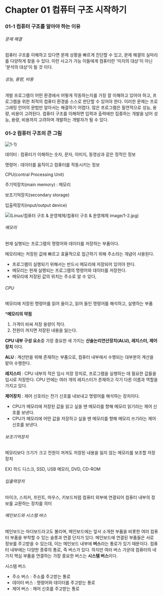 # Chapter 01 컴퓨터 구조 시작하기

### 01-1 컴퓨터 구조를 알아야 하는 이유

###### 문제 해결

 컴퓨터 구조를 이해하고 있다면 문제 상황을 빠르게 진단할 수 있고, 문제 해결의 실마리를 다양하게 찾을 수 있다. 이런 사고가 가능 이들에게 컴퓨터란 '미지의 대상'이 아닌 '분석의 대상'이 될 것 이다.

###### 성능, 용량, 비용

 개발 프로그램이 어떤 환경에서 어떻게 작동하는지를 가장 잘 이해하고 있어야 하고, 프로그램을 위한 최적의 컴퓨터 환경을 스스로 판단할 수 있어야 한다. 이러한 문제는 프로그래밍 언어의 문법만 알아서는 해결하기 어렵다. 많은 프로그램은 필연적으로 성능, 용량, 비용이 고려된다. 컴퓨터 구조를 이해하면 입력과 출력에만 집중하는 개발을 넘어 성능, 용량, 비용까지 고려하며 개발하는 개발자가 될 수 있다.

### 01-2 컴퓨터 구조의 큰 그림

![1-1](https://github.com/JeongHwan0208/Computer-Instruction-operating-system/blob/main/Linux/%EC%BB%B4%ED%93%A8%ED%84%B0%20%EA%B5%AC%EC%A1%B0%20%26%20%EC%9A%B4%EC%98%81%EC%B2%B4%EC%A0%9C/%EC%BB%B4%ED%93%A8%ED%84%B0%20%EA%B5%AC%EC%A1%B0%20%26%20%EC%9A%B4%EC%98%81%EC%B2%B4%EC%A0%9C%20image/1-1.jpg))

 데이터 : 컴퓨터가 이해하는 숫자, 문자, 이미지, 동영상과 같은 정적인 정보

 명령어 : 데이터를 움직이고 컴퓨터를 작동시키는 정보

 CPU(contral Processing Unit)

 주기억장치(main memory) : 메모리

 보조기억장치(secondary storage)

 입출력장치(input/output device)

![(Linux/컴퓨터 구조 & 운영체제/컴퓨터 구조 & 운영체제 image/1-2.jpg)](https://github.com/JeongHwan0208/Computer-Instruction-operating-system/blob/main/Linux/%EC%BB%B4%ED%93%A8%ED%84%B0%20%EA%B5%AC%EC%A1%B0%20%26%20%EC%9A%B4%EC%98%81%EC%B2%B4%EC%A0%9C/%EC%BB%B4%ED%93%A8%ED%84%B0%20%EA%B5%AC%EC%A1%B0%20%26%20%EC%9A%B4%EC%98%81%EC%B2%B4%EC%A0%9C%20image/1-2.jpg)

###### 메모리

현재 실행되는 프로그램의 명령어와 데이터를 저장하는 부품이다.

메모리에는 저장된 값에 빠르고 효율적으로 접근하기 위해 주소라는 개념이 사용된다.

- 프로그램이 실행되기 위해서는 반드시 메모리에 저장되어 있어야 한다.
- 메모리는 현재 실행되는 프로그램의 명령어와 데이터를 저장한다.
- 메모리에 저장된 값의 위치는 주소로 알 수 있다,

###### CPU

메모리에 저장된 명령어를 읽어 들이고, 읽어 들인 명령어를 해석하고, 실행하는 부품

***메모리의 약점**

1. 가격이 비싸 저장 용량이 적다.
2. 전원이 꺼지면 저장된 내용을 잃는다.

**CPU 내부 구성 요소**중 가장 중요한 세 가지는 **산술논리연산장치(ALU), 레지스터, 제어장치** 이다.

**ALU** : 계산만을 위해 존재하는 부품으로, 컴퓨터 내부에서 수행되는 대부분의 계산을 맡아 수행한다.

**레지스터** : CPU 내부의 작은 임시 저장 장치로, 프로그램을 실행하는 데 필요한 값들을 임시로 저장한다. CPU 안에는 여러 개의 레지스터가 존재하고 각기 다른 이름과 역할을 가지고 있다.

**제어장치** : 제어 신호라는 전기 신호를 내보내고 명령어를 해석하는 장치이다.

- CPU가 메모리에 저장된 값을 읽고 싶을 땐 메모리를 향해 메모리 읽기라는 제어 신호를 보낸다.
- CPU가 메모리에 어떤 값을 저장하고 싶을 땐 메모리를 향해 메모리 쓰기라는 제어 신호를 보낸다.

###### 보조기억장치

메모리보다 크기가 크고 전원이 꺼져도 저장된 내용을 잃지 않는 메모리를 보조할 저장 장치

EX) 하드 디스크, SSD, USB 메모리, DVD, CD-ROM

###### 입출력장치

마이크, 스피커, 프린트, 마우스, 키보드처럼 컴퓨터 외부에 연결되어 컴퓨터 내부의 정보를 교환하는 장치를 의미

###### 메인보드와 시스템 버스

메인보드는 마더보드라고도 불리며, 메인보드에는 앞서 소개한 부품을 비롯한 여러 컴퓨터 부품을 부착할 수 있는 슬롯과 연결 단지가 있다. 메인보드에 연결된 부품들은 서로 정보를 주고받을 수 있는데, 이는 메인보드 내부에 **버스**라는 통로가 있기 때문이다. 컴퓨터 내부에는 다양한 종류의 통로, 즉 버스가 있다. 하지만 여러 버스 가운데 컴퓨터의 네 가지 핵심 부품을 연결하는 가장 중요한 버스는 **시스템 버스**이다.

시스템 버스

- 주소 버스 : 주소를 주고받는 통로
- 데이터 버스 : 명령어와 데이터를 주고받는 통로
- 제어 버스 : 제어 신호를 주고받는 통로
